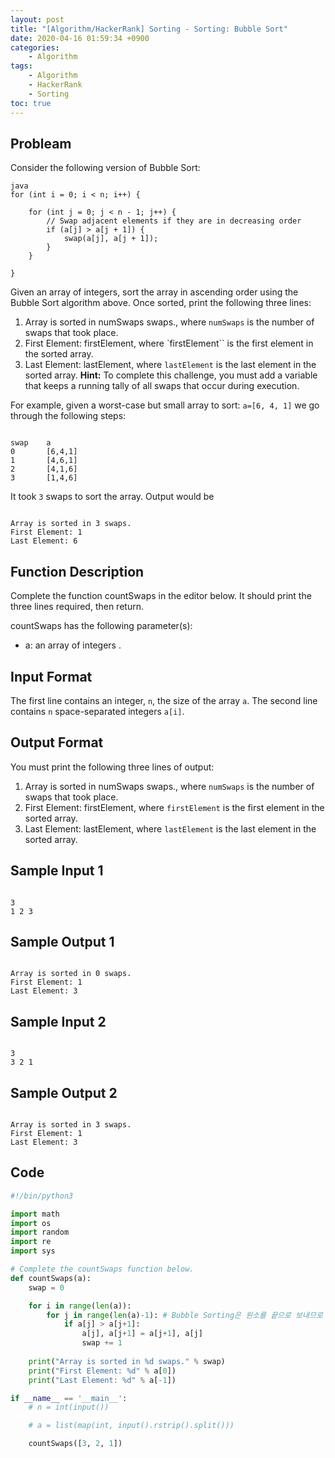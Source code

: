 ```yaml
---
layout: post
title: "[Algorithm/HackerRank] Sorting - Sorting: Bubble Sort"
date: 2020-04-16 01:59:34 +0900
categories: 
    - Algorithm
tags:
    - Algorithm
    - HackerRank
    - Sorting
toc: true
---
```


<!-- more -->


## Probleam
Consider the following version of Bubble Sort:
```
java
for (int i = 0; i < n; i++) {
    
    for (int j = 0; j < n - 1; j++) {
        // Swap adjacent elements if they are in decreasing order
        if (a[j] > a[j + 1]) {
            swap(a[j], a[j + 1]);
        }
    }
    
}
```

Given an array of integers, sort the array in ascending order using the Bubble Sort algorithm above. Once sorted, print the following three lines:

1. Array is sorted in numSwaps swaps., where `numSwaps` is the number of swaps that took place.
2. First Element: firstElement, where `firstElement`` is the first element in the sorted array.
3. Last Element: lastElement, where `lastElement` is the last element in the sorted array.
**Hint:** To complete this challenge, you must add a variable that keeps a running tally of all swaps that occur during execution.

For example, given a worst-case but small array to sort: `a=[6, 4, 1]` we go through the following steps:
```

swap    a       
0       [6,4,1]
1       [4,6,1]
2       [4,1,6]
3       [1,4,6]
```

It took `3` swaps to sort the array. Output would be
```

Array is sorted in 3 swaps.  
First Element: 1  
Last Element: 6  
```


## Function Description
Complete the function countSwaps in the editor below. It should print the three lines required, then return.

countSwaps has the following parameter(s):

- a: an array of integers .

## Input Format
The first line contains an integer, `n`, the size of the array `a`.
The second line contains `n` space-separated integers `a[i]`.

## Output Format
You must print the following three lines of output:

1. Array is sorted in numSwaps swaps., where `numSwaps` is the number of swaps that took place.
2. First Element: firstElement, where `firstElement` is the first element in the sorted array.
3. Last Element: lastElement, where `lastElement` is the last element in the sorted array.

## Sample Input 1
```

3
1 2 3
```


## Sample Output 1
```

Array is sorted in 0 swaps.
First Element: 1
Last Element: 3
```


## Sample Input 2
```

3
3 2 1
```


## Sample Output 2
```

Array is sorted in 3 swaps.
First Element: 1
Last Element: 3
```


## Code

```python
#!/bin/python3

import math
import os
import random
import re
import sys

# Complete the countSwaps function below.
def countSwaps(a):
    swap = 0

    for i in range(len(a)):       
        for j in range(len(a)-1): # Bubble Sorting은 원소를 끝으로 보내므로 1회는 빼줌
            if a[j] > a[j+1]:
                a[j], a[j+1] = a[j+1], a[j]
                swap += 1
    
    print("Array is sorted in %d swaps." % swap)
    print("First Element: %d" % a[0])
    print("Last Element: %d" % a[-1])

if __name__ == '__main__':
    # n = int(input())

    # a = list(map(int, input().rstrip().split()))

    countSwaps([3, 2, 1])
```
